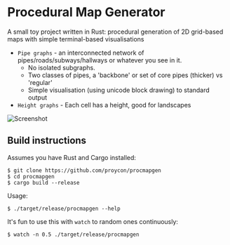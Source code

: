 # Procedural Map Generator

A small toy project written in Rust: procedural generation of 2D grid-based maps with simple terminal-based visualisations


* ``Pipe graphs`` - an interconnected network of pipes/roads/subways/hallways or whatever you see in it.
    * No isolated subgraphs.
    * Two classes of pipes, a 'backbone' or set of core pipes (thicker) vs 'regular'
    * Simple visualisation (using unicode block drawing) to standard output
* ``Height graphs`` - Each cell has a height, good for landscapes

![Screenshot](https://raw.githubusercontent.com/proycon/procmapgen/master/screenshot.png)

## Build instructions

Assumes you have Rust and Cargo installed:

```
$ git clone https://github.com/proycon/procmapgen
$ cd procmapgen
$ cargo build --release
```

Usage:

```
$ ./target/release/procmapgen --help
```

It's fun to use this with ``watch`` to random ones continuously:

```
$ watch -n 0.5 ./target/release/procmapgen
```
